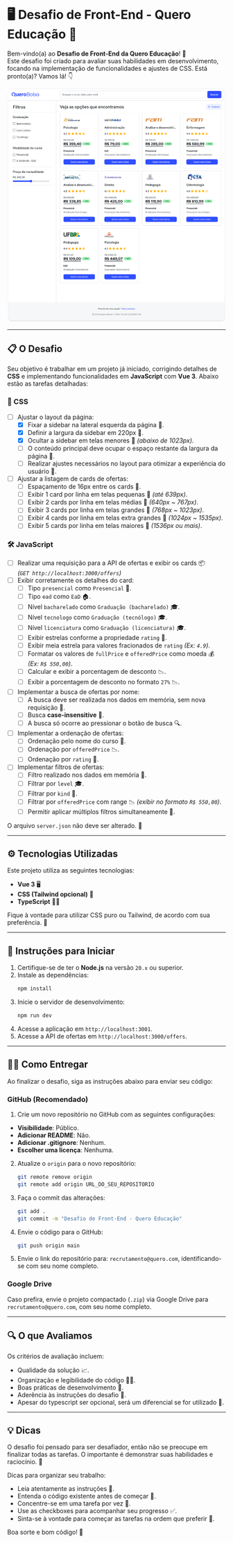 # 🖥️ Desafio de Front-End - Quero Educação 🚀

Bem-vindo(a) ao **Desafio de Front-End da Quero Educação**! 🎉  
Este desafio foi criado para avaliar suas habilidades em desenvolvimento, focando na implementação de funcionalidades e
ajustes de CSS. Está pronto(a)? Vamos lá! 👇

[![Quero Educação](./preview.png)](https://www.figma.com/design/kA2SnkvLXXCx0FBaj5eTz9/Teste-Front-End?node-id=2001-6193&m=dev)

---

## 📋 O Desafio

Seu objetivo é trabalhar em um projeto já iniciado, corrigindo detalhes de **CSS** e implementando funcionalidades em 
**JavaScript** com **Vue 3**. Abaixo estão as tarefas detalhadas:

### 🎨 CSS

- [ ] Ajustar o layout da página:
    - [x] Fixar a sidebar na lateral esquerda da página 📏.
    - [x] Definir a largura da sidebar em 220px 📏.
    - [x] Ocultar a sidebar em telas menores 📱 _(abaixo de 1023px)_.
    - [ ] O conteúdo principal deve ocupar o espaço restante da largura da página 📏.
    - [ ] Realizar ajustes necessários no layout para otimizar a experiência do usuário 🎨.
- [ ] Ajustar a listagem de cards de ofertas:
    - [ ] Espaçamento de 16px entre os cards 📏.
    - [ ] Exibir 1 card por linha em telas pequenas 📱 _(até 639px)_.
    - [ ] Exibir 2 cards por linha em telas médias 📱 _(640px ~ 767px)_.
    - [ ] Exibir 3 cards por linha em telas grandes 📱 _(768px ~ 1023px)_.
    - [ ] Exibir 4 cards por linha em telas extra grandes 📱 _(1024px ~ 1535px)_.
    - [ ] Exibir 5 cards por linha em telas maiores 📱 _(1536px ou mais)_.

### 🛠️ JavaScript

- [ ] Realizar uma requisição para a API de ofertas e exibir os cards 📦  
  _(`GET http://localhost:3000/offers`)_
- [ ] Exibir corretamente os detalhes do card:
    - [ ] Tipo `presencial` como `Presencial` 🏫.
    - [ ] Tipo `ead` como `EaD` 🏠.
    - [ ] Nível `bacharelado` como `Graduação (bacharelado)` 🎓.
    - [ ] Nível `tecnologo` como `Graduação (tecnólogo)` 🎓.
    - [ ] Nível `licenciatura` como `Graduação (licenciatura)` 🎓.
    - [ ] Exibir estrelas conforme a propriedade `rating` 🌟.
    - [ ] Exibir meia estrela para valores fracionados de `rating` _(Ex: `4.9`)_.
    - [ ] Formatar os valores de `fullPrice` e `offeredPrice` como moeda 💰 _(Ex: `R$ 550,00`)_.
    - [ ] Calcular e exibir a porcentagem de desconto 📉.
    - [ ] Exibir a porcentagem de desconto no formato `27%` 📉.
- [ ] Implementar a busca de ofertas por nome:
    - [ ] A busca deve ser realizada nos dados em memória, sem nova requisição 🔄.
    - [ ] Busca **case-insensitive** 🔄.
    - [ ] A busca só ocorre ao pressionar o botão de busca 🔍.
- [ ] Implementar a ordenação de ofertas:
    - [ ] Ordenação pelo nome do curso 📝.
    - [ ] Ordenação por `offeredPrice` 📉.
    - [ ] Ordenação por `rating` 🌟.
- [ ] Implementar filtros de ofertas:
    - [ ] Filtro realizado nos dados em memória 🔄.
    - [ ] Filtrar por `level` 🎓.
    - [ ] Filtrar por `kind` 🏫.
    - [ ] Filtrar por `offeredPrice` com range 📉 _(exibir no formato `R$ 550,00`)_.
    - [ ] Permitir aplicar múltiplos filtros simultaneamente 📌.

O arquivo `server.json` não deve ser alterado. 🚫

---

## ⚙️ Tecnologias Utilizadas

Este projeto utiliza as seguintes tecnologias:

- **Vue 3** 🖥️
- **CSS (Tailwind opcional)** 🎨
- **TypeScript** 🧑‍💻

Fique à vontade para utilizar CSS puro ou Tailwind, de acordo com sua preferência. 🚀

---

## 📝 Instruções para Iniciar

1. Certifique-se de ter o **Node.js** na versão `20.x` ou superior.
2. Instale as dependências:
   ```bash
   npm install
   ```
3. Inicie o servidor de desenvolvimento:
   ```bash
   npm run dev
   ```
4. Acesse a aplicação em `http://localhost:3001`.
5. Acesse a API de ofertas em `http://localhost:3000/offers`.

---

## 🧑‍💻 Como Entregar

Ao finalizar o desafio, siga as instruções abaixo para enviar seu código:

### GitHub (Recomendado)

1. Crie um novo repositório no GitHub com as seguintes configurações:

- **Visibilidade**: Público.
- **Adicionar README**: Não.
- **Adicionar .gitignore**: Nenhum.
- **Escolher uma licença**: Nenhuma.

2. Atualize o `origin` para o novo repositório:
   ```bash
   git remote remove origin
   git remote add origin URL_DO_SEU_REPOSITORIO
   ```

3. Faça o commit das alterações:
   ```bash
   git add .
   git commit -m "Desafio de Front-End - Quero Educação"
   ```

4. Envie o código para o GitHub:
   ```bash
   git push origin main
   ```

5. Envie o link do repositório para: `recrutamento@quero.com`, identificando-se com seu nome completo.

### Google Drive

Caso prefira, envie o projeto compactado (`.zip`) via Google Drive para `recrutamento@quero.com`, com seu nome completo.

---

## 🔍 O que Avaliamos

Os critérios de avaliação incluem:

- Qualidade da solução 📈.
- Organização e legibilidade do código 🧑‍💻.
- Boas práticas de desenvolvimento 🚀.
- Aderência às instruções do desafio 📝.
- Apesar do typescript ser opcional, será um diferencial se for utilizado 📃.

---

## 💡 Dicas

O desafio foi pensado para ser desafiador, então não se preocupe em finalizar todas as tarefas. O importante é
demonstrar suas habilidades e raciocínio. 🚀

Dicas para organizar seu trabalho:

- Leia atentamente as instruções 📖.
- Entenda o código existente antes de começar 🧐.
- Concentre-se em uma tarefa por vez 🎯.
- Use as checkboxes para acompanhar seu progresso ✅.
- Sinta-se à vontade para começar as tarefas na ordem que preferir 🎨.

Boa sorte e bom código! 🎉
